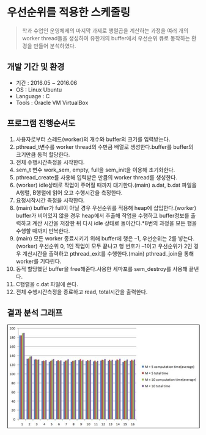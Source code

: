 우선순위를 적용한 스케줄링
============
>학과 수업인 운영체제의 마지막 과제로 행렬곱을 계산하는 과정을 여러 개의 worker thread들을 생성하여 유한개의 buffer에서 우선순위 큐로 동작하는 환경을 만들어 분석하였다.

개발 기간 및 환경
-------------
* 기간 : 2016.05 ~ 2016.06
* OS : Linux Ubuntu
* Language : C
* Tools : Oracle VM VirtualBox

프로그램 진행순서도 
-------------
1. 사용자로부터 스레드(worker)의 개수와 buffer의 크기를 입력받는다.
2. pthread_t변수를 worker thread의 수만큼 배열로 생성한다.buffer를 buffer의 크기만큼 동적 할당한다.
3. 전체 수행시간측정을 시작한다.
4. sem_t 변수 work_sem, empty, full을 sem_init을 이용해 초기화한다.
5. pthread_create를 사용해 입력받은 만큼의 worker thread를 생성한다.
6. (worker) idle상태로 작업이 주어질 때까지 대기한다.(main) a.dat, b.dat 파일을 A행렬, B행렬에 읽어 오고 수행시간을 측정한다.
7. 요청시작시간 측정을 시작한다. 
8. (main) buffer가 full이 아닐 경우 우선순위를 적용해 heap에 삽입한다.(worker) buffer가 비어있지 않을 경우 heap에서 추출해 작업을 수행하고 buffer정보를 출력하고 계산 시간을 저장한 뒤 다시 idle 상태로 돌아간다.*8번의 과정을 모든 행을 수행할 때까지 반복한다.
9. (main) 모든 worker 종료시키기 위해 buffer에 행은 –1, 우선순위는 2를 넣는다.(worker) 우선순위 0, 1인 작업이 모두 끝나고 행 번호가 –1이고 우선순위가 2인 경우 계산시간을 출력하고 pthread_exit를 수행한다.(main) pthread_join을 통해 worker를 기다린다.
10. 동적 할당했던 buffer을 free해준다.사용한 세마포를 sem_destroy를 사용해 끝낸다.
11. C행렬을 c.dat 파일에 쓴다.
12. 전체 수행시간측정을 종료하고 read, total시간을 출력한다.

결과 분석 그래프
-------------
![실행 화면](./img.jpg)